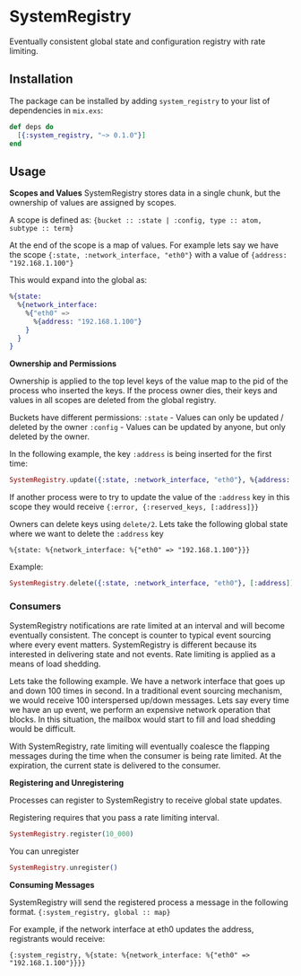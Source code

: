 # SystemRegistry

Eventually consistent global state and configuration registry with rate limiting.

## Installation

The package can be installed by adding `system_registry` to your list of dependencies in `mix.exs`:

```elixir
def deps do
  [{:system_registry, "~> 0.1.0"}]
end
```

## Usage

**Scopes and Values**
SystemRegistry stores data in a single chunk, but the ownership of values are
assigned by scopes.

A scope is defined as:
`{bucket :: :state | :config, type :: atom, subtype :: term}`

At the end of the scope is a map of values. For example lets say we have the scope `{:state, :network_interface, "eth0"}` with a value of `{address: "192.168.1.100"}`

This would expand into the global as:
```elixir
%{state:
  %{network_interface:
    %{"eth0" =>
      %{address: "192.168.1.100"}
    }
  }
}
```

**Ownership and Permissions**

Ownership is applied to the top level keys of the value map to the pid of the process who inserted the keys. If the process owner dies, their keys and values in all scopes are deleted from the global registry.

Buckets have different permissions:
  `:state` - Values can only be updated / deleted by the owner
  `:config` - Values can be updated by anyone, but only deleted by the owner.

In the following example, the key `:address` is being inserted for the first time:

```elixir
SystemRegistry.update({:state, :network_interface, "eth0"}, %{address: "192.168.1.100"})
```

If another process were to try to update the value of the `:address` key in this scope they would receive `{:error, {:reserved_keys, [:address]}}`


Owners can delete keys using `delete/2`. Lets take the following global state where we want to delete the `:address` key

`%{state: %{network_interface: %{"eth0" => "192.168.1.100"}}}`

Example:
```elixir
SystemRegistry.delete({:state, :network_interface, "eth0"}, [:address])
```

### Consumers

SystemRegistry notifications are rate limited at an interval and will become
eventually consistent. The concept is counter to typical event sourcing where
every event matters. SystemRegistry is different because its interested in delivering state and not events. Rate limiting is applied as a means of load shedding.

Lets take the following example.
We have a network interface that goes up and down 100 times in second. In a traditional event sourcing mechanism, we would receive 100 interspersed up/down messages. Lets say every time we have an up event, we perform an expensive network operation that blocks. In this situation, the mailbox would start to fill and load shedding would be difficult.

With SystemRegistry, rate limiting will eventually coalesce the flapping messages during the time when the consumer is being rate limited. At the expiration, the current state is delivered to the consumer.

**Registering and Unregistering**

Processes can register to SystemRegistry to receive global state updates.

Registering requires that you pass a rate limiting interval.
```elixir
SystemRegistry.register(10_000)
```

You can unregister
```elixir
SystemRegistry.unregister()
```

**Consuming Messages**

SystemRegistry will send the registered process a message in the following format.
`{:system_registry, global :: map}`

For example, if the network interface at eth0 updates the address, registrants would receive:

`{:system_registry, %{state: %{network_interface: %{"eth0" => "192.168.1.100"}}}}`
